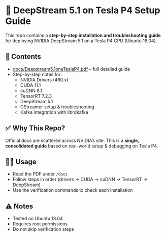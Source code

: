 # 🚀 DeepStream 5.1 on Tesla P4 Setup Guide

This repo contains a **step-by-step installation and troubleshooting guide** for deploying 
NVIDIA DeepStream 5.1 on a Tesla P4 GPU (Ubuntu 18.04).

## 📂 Contents
- [docs/Deepstream5.1onaTeslaP4.pdf](docs/Deepstream5.1onaTeslaP4.pdf) – full detailed guide
- Step-by-step notes for:
  - NVIDIA Drivers (460.x)
  - CUDA 11.1
  - cuDNN 8.1
  - TensorRT 7.2.3
  - DeepStream 5.1
  - GStreamer setup & troubleshooting
  - Kafka integration with librdkafka

## ✅ Why This Repo?
Official docs are scattered across NVIDIA’s site. This is a **single, consolidated guide** based on real-world setup & debugging on Tesla P4.

## 🧑‍💻 Usage
- Read the PDF under `/docs`
- Follow steps in order (drivers → CUDA → cuDNN → TensorRT → DeepStream)
- Use the verification commands to check each installation

## ⚠️ Notes
- Tested on Ubuntu 18.04
- Requires root permissions
- Do not skip verification steps
